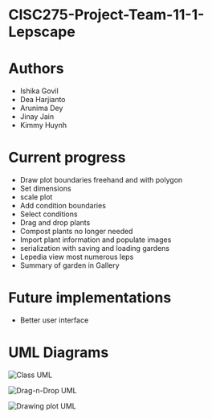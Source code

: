# CISC275-Project-Team-11-1-Lepscape

# Authors
- Ishika Govil
- Dea Harjianto 
- Arunima Dey 
- Jinay Jain 
- Kimmy Huynh

# Current progress
- Draw plot boundaries freehand and with polygon
- Set dimensions
- scale plot
- Add condition boundaries
- Select conditions
- Drag and drop plants
- Compost plants no longer needed
- Import plant information and populate images
- serialization with saving and loading gardens
- Lepedia view most numerous leps 
- Summary of garden in Gallery 

# Future implementations
- Better user interface

# UML Diagrams
![Class UML](https://github.com/CISC275-S2021/project-team-11-1/blob/main/src/main/resources/classUML.jpg?raw=true)

![Drag-n-Drop UML](https://github.com/CISC275-S2021/project-team-11-1/blob/main/src/main/resources/dragNDropSeqUML.jpg?raw=true)

![Drawing plot UML](https://github.com/CISC275-S2021/project-team-11-1/blob/main/src/main/resources/sectioningGardenSeqUML.jpg?raw=true)

